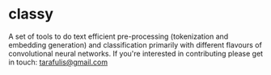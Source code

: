 # classy
A set of tools to do text efficient pre-processing (tokenization and embedding generation) and classification
primarily with different flavours of convolutional neural networks. 
If you're interested in contributing please get in touch: tarafulis@gmail.com
